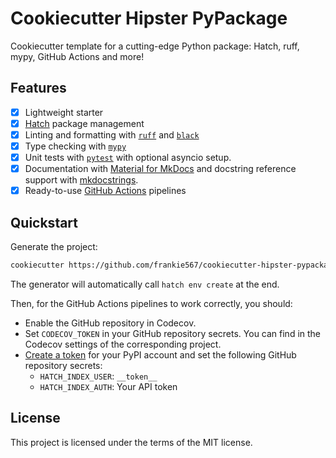 # Cookiecutter Hipster PyPackage

Cookiecutter template for a cutting-edge Python package: Hatch, ruff, mypy, GitHub Actions and more!

## Features

* [X] Lightweight starter
* [X] [Hatch](https://hatch.pypa.io/latest/install/) package management
* [X] Linting and formatting with [`ruff`](https://github.com/charliermarsh/ruff) and [`black`](https://github.com/psf/black)
* [X] Type checking with [`mypy`](https://github.com/python/mypy)
* [X] Unit tests with [`pytest`](https://github.com/pytest-dev/pytest) with optional asyncio setup.
* [X] Documentation with [Material for MkDocs](https://squidfunk.github.io/mkdocs-material/) and docstring reference support with [mkdocstrings](https://mkdocstrings.github.io/).
* [X] Ready-to-use [GitHub Actions](https://help.github.com/en/actions/automating-your-workflow-with-github-actions) pipelines

## Quickstart

Generate the project:

```bash
cookiecutter https://github.com/frankie567/cookiecutter-hipster-pypackage
```

The generator will automatically call `hatch env create` at the end.

Then, for the GitHub Actions pipelines to work correctly, you should:

* Enable the GitHub repository in Codecov.
* Set `CODECOV_TOKEN` in your GitHub repository secrets. You can find in the Codecov settings of the corresponding project.
* [Create a token](https://pypi.org/help/#apitoken) for your PyPI account and set the following GitHub repository secrets:
    * `HATCH_INDEX_USER`: `__token__`
    * `HATCH_INDEX_AUTH`: Your API token

## License

This project is licensed under the terms of the MIT license.
